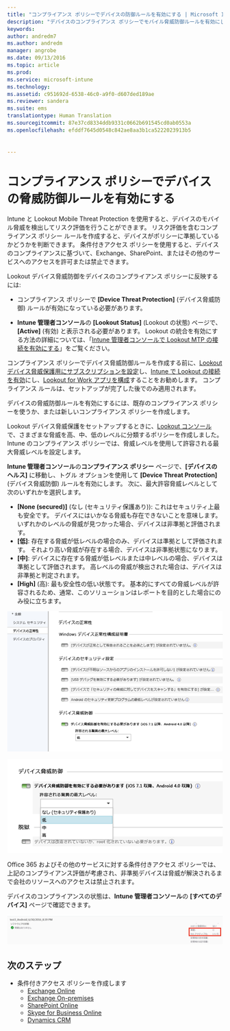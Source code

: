 ```yaml
---
title: "コンプライアンス ポリシーでデバイスの防御ルールを有効にする | Microsoft Intune"
description: "デバイスのコンプライアンス ポリシーでモバイル脅威防御ルールを有効にします。"
keywords: 
author: andredm7
ms.author: andredm
manager: angrobe
ms.date: 09/13/2016
ms.topic: article
ms.prod: 
ms.service: microsoft-intune
ms.technology: 
ms.assetid: c951692d-6538-46c0-a9f0-d607ded189ae
ms.reviewer: sandera
ms.suite: ems
translationtype: Human Translation
ms.sourcegitcommit: 87e37cd8334ddb9331c0662b691545cd0ab0553a
ms.openlocfilehash: efddf7645d0548c842ae8aa3b1ca5222023913b5


---
```


# <a name="enable-device-threat-protection-rule-in-the-compliance-policy"></a>コンプライアンス ポリシーでデバイスの脅威防御ルールを有効にする
Intune と Lookout Mobile Threat Protection を使用すると、デバイスのモバイル脅威を検出してリスク評価を行うことができます。 リスク評価を含むコンプライアンス ポリシー ルールを作成すると、デバイスがポリシーに準拠しているかどうかを判断できます。 条件付きアクセス ポリシーを使用すると、デバイスのコンプライアンスに基づいて、Exchange、SharePoint、またはその他のサービスへのアクセスを許可または禁止できます。

Lookout デバイス脅威防御をデバイスのコンプライアンス ポリシーに反映するには:

* コンプライアンス ポリシーで **[Device Threat Protection]** (デバイス脅威防御) ルールが有効になっている必要があります。

* **Intune 管理者コンソール**の **[Lookout Status]** (Lookout の状態) ページで、**[Active]** (有効) と表示される必要があります。 Lookout の統合を有効にする方法の詳細については、「[Intune 管理者コンソールで Lookout MTP の接続を有効にする](enable-lookout-mtp-connection-in-intune.md)」をご覧ください。


コンプライアンス ポリシーでデバイス脅威防御ルールを作成する前に、[Lookout デバイス脅威保護用にサブスクリプションを設定](set-up-your-subscription-with-lookout-mtp.md)し、[Intune で Lookout の接続を有効](enable-lookout-mtp-connection-in-intune.md)にし、[Lookout for Work アプリを構成](configure-and-deploy-lookout-for-work-apps.md)することをお勧めします。 コンプライアンス ルールは、セットアップが完了した後でのみ適用されます。

デバイスの脅威防御ルールを有効にするには、既存のコンプライアンス ポリシーを使うか、または新しいコンプライアンス ポリシーを作成します。

Lookout デバイス脅威保護をセットアップするときに、[Lookout コンソール](https://aad.lookout.com)で、さまざまな脅威を高、中、低のレベルに分類するポリシーを作成しました。 Intune のコンプライアンス ポリシーでは、脅威レベルを使用して許容される最大脅威レベルを設定します。

**Intune 管理者コンソール**の**コンプライアンス ポリシー** ページで、**[デバイスのヘルス]** に移動し、トグル オプションを使用して **[Device Threat Protection]** (デバイス脅威防御) ルールを有効にします。 次に、最大許容脅威レベルとして次のいずれかを選択します。
* **[None (secured)]** (なし (セキュリティ保護あり)): これはセキュリティ上最も安全です。  デバイスにはいかなる脅威も存在できないことを意味します。  いずれかのレベルの脅威が見つかった場合、デバイスは非準拠と評価されます。  
* **[低]**: 存在する脅威が低レベルの場合のみ、デバイスは準拠として評価されます。 それより高い脅威が存在する場合、デバイスは非準拠状態になります。
* **[中]**: デバイスに存在する脅威が低レベルまたは中レベルの場合、デバイスは準拠として評価されます。 高レベルの脅威が検出された場合は、デバイスは非準拠と判定されます。
* **[High]** (高): 最も安全性の低い状態です。 基本的にすべての脅威レベルが許容されるため、通常、このソリューションはレポートを目的とした場合にのみ役に立ちます。

![デバイス脅威防御ルールの設定を示すスクリーンショット ](../media/mtp/mtp-compliance-policy-rule.png)

![デバイス脅威防御ルール設定の脅威レベル オプションを示すスクリーンショット](../media/mtp/mtp-compliance-policy-setting.png)

Office 365 およびその他のサービスに対する条件付きアクセス ポリシーでは、上記のコンプライアンス評価が考慮され、非準拠デバイスは脅威が解決されるまで会社のリソースへのアクセスは禁止されます。

デバイスのコンプライアンスの状態は、**Intune 管理者コンソール**の **[すべてのデバイス]** ページで確認できます。

![デバイスのコンプライアンス状態が表示されている Intune 管理者コンソールのデバイス ページのスクリーンショット](../media/mtp/mtp-device-status-intune-console.png)

## <a name="next-steps"></a>次のステップ
* 条件付きアクセス ポリシーを作成します
  * [Exchange Online](restrict-access-to-exchange-online-with-microsoft-intune.md)
  * [Exchange On-premises](restrict-access-to-exchange-onpremises-with-microsoft-intune.md)
  * [SharePoint Online](restrict-access-to-sharepoint-online-with-microsoft-intune.md)
  * [Skype for Business Online](restrict-access-to-skype-for-business-online-with-microsoft-intune.md)
  * [Dynamics CRM](restrict-access-to-dynamics-crm-online-with-microsoft-intune.md)



<!--HONumber=Dec16_HO2-->


